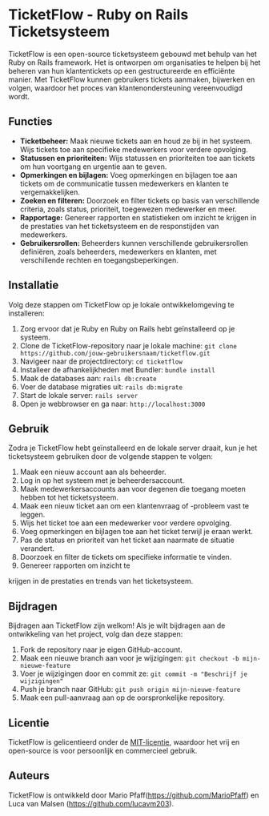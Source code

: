 # TicketFlow - Ruby on Rails Ticketsysteem

TicketFlow is een open-source ticketsysteem gebouwd met behulp van het Ruby on Rails framework. Het is ontworpen om organisaties te helpen bij het beheren van hun klantentickets op een gestructureerde en efficiënte manier. Met TicketFlow kunnen gebruikers tickets aanmaken, bijwerken en volgen, waardoor het proces van klantenondersteuning vereenvoudigd wordt.

## Functies

- **Ticketbeheer:** Maak nieuwe tickets aan en houd ze bij in het systeem. Wijs tickets toe aan specifieke medewerkers voor verdere opvolging.
- **Statussen en prioriteiten:** Wijs statussen en prioriteiten toe aan tickets om hun voortgang en urgentie aan te geven.
- **Opmerkingen en bijlagen:** Voeg opmerkingen en bijlagen toe aan tickets om de communicatie tussen medewerkers en klanten te vergemakkelijken.
- **Zoeken en filteren:** Doorzoek en filter tickets op basis van verschillende criteria, zoals status, prioriteit, toegewezen medewerker en meer.
- **Rapportage:** Genereer rapporten en statistieken om inzicht te krijgen in de prestaties van het ticketsysteem en de responstijden van medewerkers.
- **Gebruikersrollen:** Beheerders kunnen verschillende gebruikersrollen definiëren, zoals beheerders, medewerkers en klanten, met verschillende rechten en toegangsbeperkingen.

## Installatie

Volg deze stappen om TicketFlow op je lokale ontwikkelomgeving te installeren:

1. Zorg ervoor dat je Ruby en Ruby on Rails hebt geïnstalleerd op je systeem.
2. Clone de TicketFlow-repository naar je lokale machine: `git clone https://github.com/jouw-gebruikersnaam/ticketflow.git`
3. Navigeer naar de projectdirectory: `cd ticketflow`
4. Installeer de afhankelijkheden met Bundler: `bundle install`
5. Maak de databases aan: `rails db:create`
6. Voer de database migraties uit: `rails db:migrate`
7. Start de lokale server: `rails server`
8. Open je webbrowser en ga naar: `http://localhost:3000`

## Gebruik

Zodra je TicketFlow hebt geïnstalleerd en de lokale server draait, kun je het ticketsysteem gebruiken door de volgende stappen te volgen:

1. Maak een nieuw account aan als beheerder.
2. Log in op het systeem met je beheerdersaccount.
3. Maak medewerkersaccounts aan voor degenen die toegang moeten hebben tot het ticketsysteem.
4. Maak een nieuw ticket aan om een klantenvraag of -probleem vast te leggen.
5. Wijs het ticket toe aan een medewerker voor verdere opvolging.
6. Voeg opmerkingen en bijlagen toe aan het ticket terwijl je eraan werkt.
7. Pas de status en prioriteit van het ticket aan naarmate de situatie verandert.
8. Doorzoek en filter de tickets om specifieke informatie te vinden.
9. Genereer rapporten om inzicht te

 krijgen in de prestaties en trends van het ticketsysteem.

## Bijdragen

Bijdragen aan TicketFlow zijn welkom! Als je wilt bijdragen aan de ontwikkeling van het project, volg dan deze stappen:

1. Fork de repository naar je eigen GitHub-account.
2. Maak een nieuwe branch aan voor je wijzigingen: `git checkout -b mijn-nieuwe-feature`
3. Voer je wijzigingen door en commit ze: `git commit -m "Beschrijf je wijzigingen"`
4. Push je branch naar GitHub: `git push origin mijn-nieuwe-feature`
5. Maak een pull-aanvraag aan op de oorspronkelijke repository.

## Licentie

TicketFlow is gelicentieerd onder de [MIT-licentie](https://opensource.org/licenses/MIT), waardoor het vrij en open-source is voor persoonlijk en commercieel gebruik.

## Auteurs

TicketFlow is ontwikkeld door Mario Pfaff(https://github.com/MarioPfaff) en Luca van Malsen (https://github.com/lucavm203).
